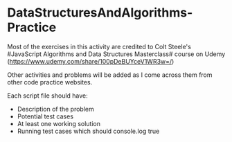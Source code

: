 # DataStructuresAndAlgorithms-Practice

Most of the exercises in this activity are credited to
Colt Steele's #JavaScript Algorithms and Data Structures
Masterclass# course on Udemy (https://www.udemy.com/share/100pDeBUYceV1WR3w=/)

Other activities and problems will be added as I come 
across them from other code practice websites.

Each script file should have:

- Description of the problem
- Potential test cases
- At least one working solution
- Running test cases which should console.log true 


